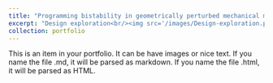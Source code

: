 ```yaml
---
title: "Programming bistability in geometrically perturbed mechanical metamaterials"
excerpt: "Design exploration<br/><img src='/images/Design-exploration.png' style='width:800px;'><hr/>Heterogeneous designs<br/><img src='/images/Heter.png' style='width:800px;'>"
collection: portfolio
---
```


This is an item in your portfolio. It can be have images or nice text. If you name the file .md, it will be parsed as markdown. If you name the file .html, it will be parsed as HTML. 
